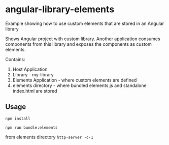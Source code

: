 # angular-library-elements
Example showing how to use custom elements that are stored in an Angular library

Shows Angular project with custom library.  Another application consumes components from this library and exposes the components as custom elements.

Contains:
  1. Host Application
  2. Library - my-library
  3. Elements Application - where custom elements are defined
  4. elements directory - where bundled elements.js and standalone index.html are stored

## Usage

`npm install`

`npm run bundle:elements`

from elements directory `http-server -c-1`

